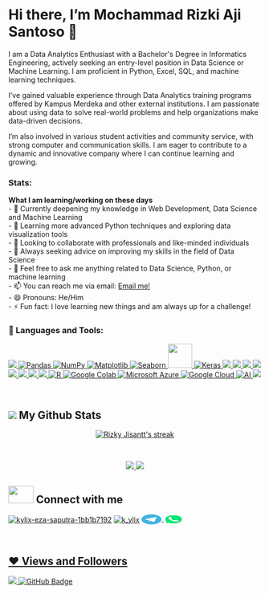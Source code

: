 # Hi there, I’m Mochammad Rizki Aji Santoso 👋

I am a Data Analytics Enthusiast with a Bachelor's Degree in Informatics Engineering, actively seeking an entry-level position in Data Science or Machine Learning. I am proficient in Python, Excel, SQL, and machine learning techniques.

I’ve gained valuable experience through Data Analytics training programs offered by Kampus Merdeka and other external institutions. I am passionate about using data to solve real-world problems and help organizations make data-driven decisions.

I’m also involved in various student activities and community service, with strong computer and communication skills. I am eager to contribute to a dynamic and innovative company where I can continue learning and growing.

### Stats:
<summary><strong>What I am learning/working on these days</strong></summary> 
- 🔭 Currently deepening my knowledge in Web Development, Data Science and Machine Learning </br>
- 🌱 Learning more advanced Python techniques and exploring data visualization tools </br>
- 👯 Looking to collaborate with professionals and like-minded individuals </br>
- 🤔 Always seeking advice on improving my skills in the field of Data Science </br>
- 💬 Feel free to ask me anything related to Data Science, Python, or machine learning </br>
- 📫 You can reach me via email: <a href="mailto:moch.rizkiaji@gmail.com">Email me!</a> </br>
- 😄 Pronouns: He/Him </br>
- ⚡ Fun fact: I love learning new things and am always up for a challenge!</br>

### 🚀 Languages and Tools:
<p align="left"> 
 <a href="https://www.python.org" target="_blank"> <img src="https://img.icons8.com/color/48/000000/python.png"/> </a> 
 <a href="https://pandas.pydata.org/" target="_blank"> <img src="https://upload.wikimedia.org/wikipedia/commons/e/ed/Pandas_logo.svg" width="48" height="48" alt="Pandas"/> </a> 
 <a href="https://numpy.org/" target="_blank"> <img src="https://upload.wikimedia.org/wikipedia/commons/3/31/NumPy_logo_2020.svg" width="48" height="48" alt="NumPy"/> </a> 
 <a href="https://matplotlib.org/" target="_blank"> <img src="https://upload.wikimedia.org/wikipedia/commons/8/84/Matplotlib_icon.svg" width="48" height="48" alt="Matplotlib"/> </a> 
 <a href="https://seaborn.pydata.org/" target="_blank"> <img src="https://upload.wikimedia.org/wikipedia/commons/6/69/Seaborn_logo.svg" width="48" height="48" alt="Seaborn"/> </a> 
 <a href="https://scikit-learn.org/" target="_blank"> <img src="https://upload.wikimedia.org/wikipedia/commons/0/05/Scikit_learn_logo_small.svg" width="48" height="48"/> </a> 
 <a href="https://keras.io/" target="_blank"> <img src="https://upload.wikimedia.org/wikipedia/commons/a/ae/Keras_logo.svg" width="48" height="48" alt="Keras"/> </a> 
 <a href="https://www.tensorflow.org/" target="_blank"> <img src="https://img.icons8.com/color/48/000000/tensorflow.png"/> </a>
 <a href="https://www.mysql.com/" target="_blank"> <img src="https://img.icons8.com/color/48/000000/mysql.png"/> </a> 
 <a href="https://www.git-scm.com/" target="_blank"> <img src="https://img.icons8.com/color/48/000000/git.png"/> </a>
 <a href="https://developer.mozilla.org/en-US/docs/Web/HTML" target="_blank"> <img src="https://img.icons8.com/color/48/000000/html-5.png"/> </a> 
 <a href="https://developer.mozilla.org/en-US/docs/Web/CSS" target="_blank"> <img src="https://img.icons8.com/color/48/000000/css3.png"/> </a> 
 <a href="https://developer.mozilla.org/en-US/docs/Web/JavaScript" target="_blank"> <img src="https://img.icons8.com/color/48/000000/javascript.png"/> </a> 
 <a href="https://www.php.net/" target="_blank"> <img src="https://img.icons8.com/officel/48/000000/php-logo.png"/> </a> 
 <a href="https://getbootstrap.com/" target="_blank"> <img src="https://img.icons8.com/color/48/000000/bootstrap.png"/> </a> 
 <a href="https://www.r-project.org/" target="_blank"> <img src="https://img.icons8.com/external-flat-juicy-fish/48/000000/external-r-programming-and-development-flat-flat-juicy-fish.png" alt="R"/> </a> 
 <a href="https://colab.research.google.com/" target="_blank"> <img src="https://upload.wikimedia.org/wikipedia/commons/d/d0/Google_Colaboratory_SVG_Logo.svg" width="48" height="48" alt="Google Colab"/> </a> 
 <a href="https://azure.microsoft.com/" target="_blank"> <img src="https://img.icons8.com/fluency/48/000000/microsoft-azure.png" alt="Microsoft Azure"/> </a> 
 <a href="https://cloud.google.com/" target="_blank"> <img src="https://img.icons8.com/color/48/000000/google-cloud.png" alt="Google Cloud"/> </a> 
 <a href="https://en.wikipedia.org/wiki/Artificial_intelligence" target="_blank"> <img src="https://img.icons8.com/external-flaticons-flat-flat-icons/48/000000/external-artificial-intelligence-robotics-flaticons-flat-flat-icons.png" alt="AI"/> </a> 
 <a href="https://www.canva.com/" target="_blank"> <img src="https://img.icons8.com/color/48/000000/canva.png"/> </a> 
</p>

<br/> 
<h2 align="left"><img src = "https://media.giphy.com/media/RVWSqOsgDAq0W3051o/giphy.gif" width = 48px> My Github Stats</h2>
<p align="center">
    <a href="https://github.com/rizkyjisantt-dev/github-readme-streak-stats">
        <img title="🔥 Get streak stats for your profile at git.io/streak-stats" alt="Rizky Jisantt's streak" src="https://github-readme-streak-stats.herokuapp.com/?user=rizkyjisantt-dev&theme=black-ice&hide_border=true&stroke=0000&background=060A0CD0"/>
    </a>
</p> <br/>
<p align="center">
<a href="https://github.com/rizkyjisantt-dev">
  <img height="180em" src="https://github-readme-stats-eight-theta.vercel.app/api?username=rizkyjisantt-dev&show_icons=true&theme=algolia&include_all_commits=true&count_private=true"/>
  <img height="180em" src="https://github-readme-stats-eight-theta.vercel.app/api/top-langs/?username=rizkyjisantt-dev&layout=compact&langs_count=8&theme=algolia"/>
</a>

<h2 align="left"><img src='https://raw.githubusercontent.com/ShahriarShafin/ShahriarShafin/main/Assets/handshake.gif' height="35" width="50px"> Connect with me</h2>
<p align="left">
  <a href="https://linkedin.com/in/moch-rizki/" target="blank"><img align="center" src="https://raw.githubusercontent.com/rahuldkjain/github-profile-readme-generator/master/src/images/icons/Social/linked-in-alt.svg" alt="kylix-eza-saputra-1bb1b7192" height="20" width="40" /></a>
  <a href="https://instagram.com/rizky_jisantt" target="blank"><img align="center" src="https://raw.githubusercontent.com/rahuldkjain/github-profile-readme-generator/master/src/images/icons/Social/instagram.svg" alt="k_ylix" height="20" width="40" /></a>
  <a href="https://t.me/rizkyluxszerr" target="_blank"><img align="center" alt="Telegram" height="20" width="40" src="https://github.com/reski-mulud-muchamad/reski-mulud-muchamad/blob/main/logo-svg/telegram.svg" />
  <a href="https://wa.me/6282131802771" target="_blank"><img align="center" alt="WhatsApp" height="20" width="40" src="https://github.com/reski-mulud-muchamad/reski-mulud-muchamad/blob/main/logo-svg/whatsapp.svg" />
</p><br/>

## ❤ Views and Followers
<a href="https://github.com/Meghna-DAS/github-profile-views-counter">
    <img src="https://komarev.com/ghpvc/?username=rizkyjisantt-dev">
</a>
<a href="https://github.com/rizkyjisantt-devt?tab=followers"><img src="https://img.shields.io/github/followers/nicola-alivant?label=Followers&style=social" alt="GitHub Badge"></a>

